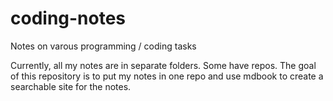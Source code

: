 # coding-notes

Notes on varous programming / coding tasks

Currently, all my notes are in separate folders.
Some have repos.
The goal of this repository is to put my notes in
one repo and use mdbook to create a searchable site
for the notes.
